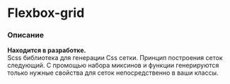# Flexbox-grid 

### Описание    

**Находится в разработке.**  
Scss библиотека для генерации Css сетки. Принцип построения сеток следующий. С промощью набора миксинов и функции генерируются только нужные свойства для сеток непосредственно в ваши классы. 


